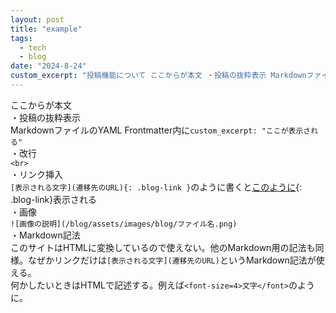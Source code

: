 ```yaml
---
layout: post
title: "example"
tags:
  - tech
  - blog
date: "2024-8-24"
custom_excerpt: "投稿機能について ここからが本文 ・投稿の抜粋表示 MarkdownファイルのYAML Frontmatter内に..."
---
```

ここからが本文<br>
・投稿の抜粋表示<br>
MarkdownファイルのYAML Frontmatter内に`custom_excerpt: "ここが表示される"`<br>
・改行<br>
`<br>`<br>
・リンク挿入<br>
`[表示される文字](遷移先のURL){: .blog-link }`のように書くと[このように](https://example.com){: .blog-link}表示される<br>
・画像<br>
`![画像の説明](/blog/assets/images/blog/ファイル名.png)`<br>
・Markdown記法<br>
このサイトはHTMLに変換しているので使えない。他のMarkdown用の記法も同様。なぜかリンクだけは`[表示される文字](遷移先のURL)`というMarkdown記法が使える。<br>何かしたいときはHTMLで記述する。例えば`<font-size=4>文字</font>`のように。<br>

